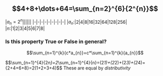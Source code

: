 ## $$4+8+\dots+64=\sum_{n=2}^{6}{2^{n}}$$
|$a_n=2^n$||||||
|-|-|-|-|-|-|-|-|-|
|$a_n$:|2|4|8|16|32|64|128|256|
|$n$:|1|2|3|4|5|6|7|8|

### Is this property True or False in general?
$$\sum_{n=1}^{k}{c*a_{n}}=c*\sum_{n=1}^{k}{a_{n}}$$


$$\sum_{n=1}^{4}{2*n}=2*\sum_{n=1}^{4}{n}=(2*1)+(2*2)+(2*3)+(2*4)=\{2+4+6+8}=2(1+2+3+4)$$
These are equal by _distributivity_
